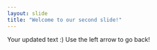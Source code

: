 ```yaml
---
layout: slide
title: "Welcome to our second slide!"
---
```

Your updated text :) 
Use the left arrow to go back!
